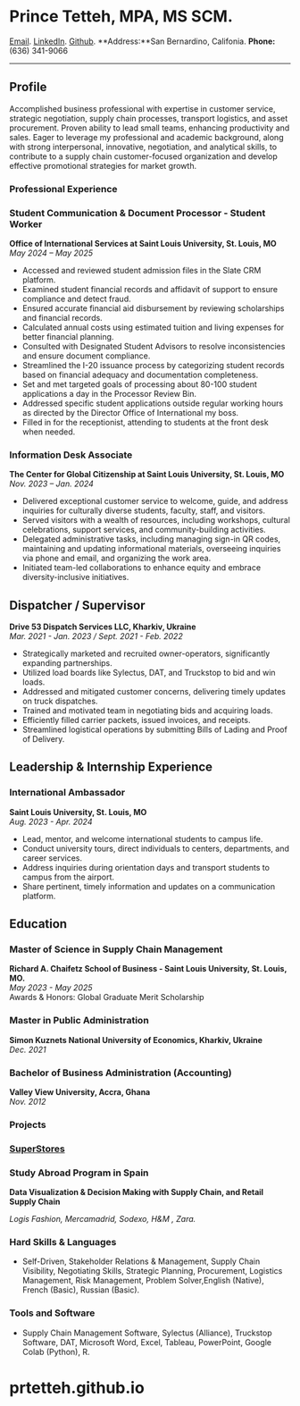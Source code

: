 # **Prince Tetteh**, MPA, MS SCM.
[Email](mailto:prince.tetteh22@yahoo.com). [LinkedIn](https://www.linkedin.com/in/prince-tetteh-8a135774/). [Github](https://prtetteh.github.io).  **Address:**San Bernardino, Califonia.  **Phone:** (636) 341-9066

---
## Profile
Accomplished business professional with expertise in customer service, strategic negotiation, supply chain processes, transport logistics, and asset procurement. Proven ability to lead small teams, enhancing productivity and sales. Eager to leverage my professional and academic background, along with strong interpersonal, innovative, negotiation, and analytical skills, to contribute to a supply chain customer-focused organization and develop effective promotional strategies for market growth.
### Professional Experience
### Student Communication & Document Processor - Student Worker 
**Office of International Services at Saint Louis University, St. Louis, MO**  
*May 2024 – May 2025*
- Accessed and reviewed student admission files in the Slate CRM platform.
- Examined student financial records and affidavit of support to ensure compliance and detect fraud.
- Ensured accurate financial aid disbursement by reviewing scholarships and financial records.
- Calculated annual costs using estimated tuition and living expenses for better financial planning.
- Consulted with Designated Student Advisors to resolve inconsistencies and ensure document compliance.
- Streamlined the I-20 issuance process by categorizing student records based on financial adequacy and documentation completeness.
- Set and met targeted goals of processing about 80-100 student applications a day in the Processor Review Bin.
- Addressed specific student applications outside regular working hours as directed by the Director Office of International my boss.
- Filled in for the receptionist, attending to students at the front desk when needed.
 
### Information Desk Associate
**The Center for Global Citizenship at Saint Louis University, St. Louis, MO**  *Nov. 2023 – Jan. 2024*
- Delivered exceptional customer service to welcome, guide, and address inquiries for culturally diverse students, faculty, staff, and visitors.
- Served visitors with a wealth of resources, including workshops, cultural celebrations, support services, and community-building activities.
- Delegated administrative tasks, including managing sign-in QR codes, maintaining and updating informational materials, overseeing inquiries via phone and email, and organizing the work area.
- Initiated team-led collaborations to enhance equity and embrace diversity-inclusive initiatives.
 
## Dispatcher / Supervisor
**Drive 53 Dispatch Services LLC, Kharkiv, Ukraine**  
*Mar. 2021 - Jan. 2023 / Sept. 2021 - Feb. 2022*
- Strategically marketed and recruited owner-operators, significantly expanding partnerships.
- Utilized load boards like Sylectus, DAT, and Truckstop to bid and win loads.
- Addressed and mitigated customer concerns, delivering timely updates on truck dispatches.
- Trained and motivated team in negotiating bids and acquiring loads.
- Efficiently filled carrier packets, issued invoices, and receipts.
- Streamlined logistical operations by submitting Bills of Lading and Proof of Delivery.

## Leadership & Internship Experience
### International Ambassador
**Saint Louis University, St. Louis, MO**  
*Aug. 2023 - Apr. 2024*
- Lead, mentor, and welcome international students to campus life.
- Conduct university tours, direct individuals to centers, departments, and career services.
- Address inquiries during orientation days and transport students to campus from the airport.
- Share pertinent, timely information and updates on a communication platform.
  
## Education
### Master of Science in Supply Chain Management
**Richard A. Chaifetz School of Business - Saint Louis University, St. Louis, MO.**  
*May 2023 - May 2025*  
Awards & Honors: Global Graduate Merit Scholarship
### Master in Public Administration
**Simon Kuznets National University of Economics, Kharkiv, Ukraine**  
*Dec. 2021* 
### Bachelor of Business Administration (Accounting)
**Valley View University, Accra, Ghana**  
*Nov. 2012*

### **Projects**
### [SuperStores](https://prtetteh.github.io/Projects/)
### **Study Abroad Program in Spain**
**Data Visualization & Decision Making with Supply Chain, and Retail Supply Chain**

*Logis Fashion, Mercamadrid, Sodexo, H&M , Zara.*
### Hard Skills & Languages
- Self-Driven, Stakeholder Relations & Management, Supply Chain Visibility, Negotiating Skills, Strategic Planning, Procurement, Logistics Management, Risk Management, Problem Solver,English (Native), French (Basic), Russian (Basic).

### Tools and Software
- Supply Chain Management Software, Sylectus (Alliance), Truckstop Software, DAT, Microsoft Word, Excel, Tableau, PowerPoint, Google Colab (Python), R.



# prtetteh.github.io
